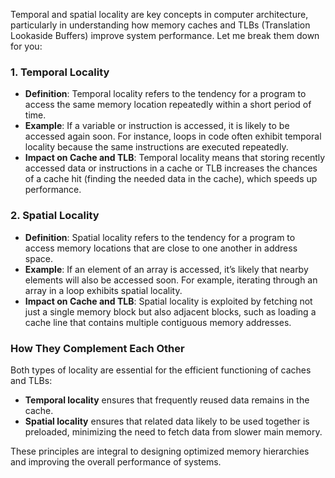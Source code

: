 Temporal and spatial locality are key concepts in computer architecture, particularly in understanding how memory caches and TLBs (Translation Lookaside Buffers) improve system performance. Let me break them down for you:

### **1. Temporal Locality**
- **Definition**: Temporal locality refers to the tendency for a program to access the same memory location repeatedly within a short period of time.
- **Example**: If a variable or instruction is accessed, it is likely to be accessed again soon. For instance, loops in code often exhibit temporal locality because the same instructions are executed repeatedly.
- **Impact on Cache and TLB**: Temporal locality means that storing recently accessed data or instructions in a cache or TLB increases the chances of a cache hit (finding the needed data in the cache), which speeds up performance.

### **2. Spatial Locality**
- **Definition**: Spatial locality refers to the tendency for a program to access memory locations that are close to one another in address space.
- **Example**: If an element of an array is accessed, it’s likely that nearby elements will also be accessed soon. For example, iterating through an array in a loop exhibits spatial locality.
- **Impact on Cache and TLB**: Spatial locality is exploited by fetching not just a single memory block but also adjacent blocks, such as loading a cache line that contains multiple contiguous memory addresses.

### **How They Complement Each Other**
Both types of locality are essential for the efficient functioning of caches and TLBs:
- **Temporal locality** ensures that frequently reused data remains in the cache.
- **Spatial locality** ensures that related data likely to be used together is preloaded, minimizing the need to fetch data from slower main memory.

These principles are integral to designing optimized memory hierarchies and improving the overall performance of systems. 
